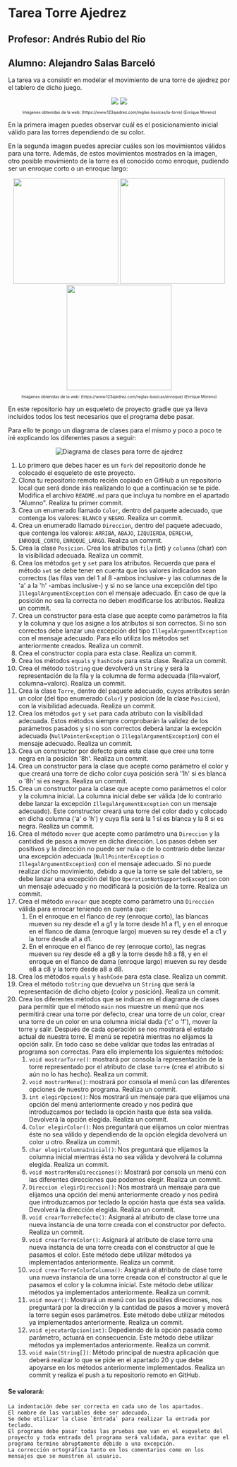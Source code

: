 # Tarea Torre Ajedrez
## Profesor: Andrés Rubio del Río
## Alumno: Alejandro Salas Barceló

La tarea va a consistir en modelar el movimiento de una torre de ajedrez por el tablero de dicho juego.
<div align="center">

<img src="src/main/resources/posicionInicialTorre.png"/>
<img src="src/main/resources/movimientoTorre.png"/>

<p style="font-size: xx-small">Imágenes obtenidas de la web: (https://www.123ajedrez.com/reglas-basicas/la-torre) (Enrique Moreno)</p>
</div>

En la primera imagen puedes observar cuál es el posicionamiento inicial válido para las torres dependiendo de su color.

En la segunda imagen puedes apreciar cuáles son los movimientos válidos para una torre. Además, de estos movimientos mostrados en la imagen, otro posible movimiento de la torre es el conocido como enroque, pudiendo ser un enroque corto o un enroque largo:
</div>

<div align="center">
<img src="src/main/resources/PosicionSinEnroque.png" width="238" height="238"/>
<img src="src/main/resources/Enroque.png" width="238" height="238"/>
<img src="src/main/resources/EnroqueCortoYLargo.png" width="238" height="238"/>
<p style="font-size: xx-small">Imágenes obtenidas de la web: (https://www.123ajedrez.com/reglas-basicas/enroque) (Enrique Moreno)</p>
</div>

En este repositorio hay un esqueleto de proyecto gradle que ya lleva incluidos todos los test necesarios que el programa debe pasar.

Para ello te pongo un diagrama de clases para el mismo y poco a poco te iré explicando los diferentes pasos a seguir:
<div align="center"><img src="src/main/resources/TorreAjedrez.png" alt="Diagrama de clases para torre de ajedrez"/>
</div>

1. Lo primero que debes hacer es un `fork` del repositorio donde he colocado el esqueleto de este proyecto.
2. Clona tu repositorio remoto recién copiado en GitHub a un repositorio local que será donde irás realizando lo que a continuación se te pide. Modifica el archivo `README.md` para que incluya tu nombre en el apartado "Alumno". Realiza tu primer commit.
3. Crea un enumerado llamado `Color`, dentro del paquete adecuado, que contenga los valores: `BLANCO` y `NEGRO`. Realiza un commit.
4. Crea un enumerado llamado `Direccion`, dentro del paquete adecuado, que contenga los valores: `ARRIBA`, `ABAJO`, `IZQUIERDA`, `DERECHA`, `ENROQUE_CORTO`, `ENROQUE_LARGO`. Realiza un commit.
5. Crea la clase `Posicion`. Crea los atributos `fila` (int) y `columna` (char) con la visibilidad adecuada. Realiza un commit.
6. Crea los métodos `get` y `set` para los atributos. Recuerda que para el método `set` se debe tener en cuenta que los valores indicados sean correctos (las filas van del 1 al 8 -ambos inclusive- y las columnas de la 'a' a la 'h' -ambas inclusive-) y si no se lance una excepción del tipo `IllegalArgumentException` con el mensaje adecuado. En caso de que la posición no sea la correcta no deben modificarse los atributos. Realiza un commit.
7. Crea un constructor para esta clase que acepte como parámetros la fila y la columna y que los asigne a los atributos si son correctos. Si no son correctos debe lanzar una excepción del tipo `IllegalArgumentException` con el mensaje adecuado. Para ello utiliza los métodos set anteriormente creados. Realiza un commit.
8. Crea el constructor copia para esta clase. Realiza un commit.
9. Crea los métodos `equals` y `hashCode` para esta clase. Realiza un commit.
10. Crea el método `toString` que devolverá un `String` y será la representación de la fila y la columna de forma adecuada (fila=valorf, columna=valorc). Realiza un commit.
11. Crea la clase `Torre`, dentro del paquete adecuado, cuyos atributos serán un color (del tipo enumerado `Color`) y posicion (de la clase `Posicion`), con la visibilidad adecuada. Realiza un commit.
12. Crea los métodos `get` y `set` para cada atributo con la visibilidad adecuada. Estos métodos siempre comprobarán la validez de los parámetros pasados y si no son correctos deberá lanzar la excepción adecuada (`NullPointerException` o `IllegalArgumentException`) con el mensaje adecuado. Realiza un commit.
13. Crea un constructor por defecto para esta clase que cree una torre negra en la posición '8h'. Realiza un commit.
14. Crea un constructor para la clase que acepte como parámetro el color y que creará una torre de dicho color cuya posición será '1h' si es blanca o '8h' si es negra. Realiza un commit.
15. Crea un constructor para la clase que acepte como parámetros el color y la columna inicial. La columna inicial debe ser válida (de lo contrario debe lanzar la excepción `IllegalArgumentException` con un mensaje adecuado). Este constructor creará una torre del color dado y colocado en dicha columna ('a' o 'h') y cuya fila será la 1 si es blanca y la 8 si es negra. Realiza un commit.
16. Crea el método `mover` que acepte como parámetro una `Direccion` y la cantidad de pasos a mover en dicha dirección. Los pasos deben ser positivos y la dirección no puede ser nula o de lo contrario debe lanzar una excepción adecuada (`NullPointerException` o `IllegalArgumentException`) con el mensaje adecuado. Si no puede realizar dicho movimiento, debido a que la torre se sale del tablero, se debe lanzar una excepción del tipo `OperationNotSupportedException` con un mensaje adecuado y no modificará la posición de la torre. Realiza un commit.
17. Crea el método `enrocar` que acepte como parámetro una `Dirección` válida para enrocar teniendo en cuenta que: 
	1. En el enroque en el flanco de rey (enroque corto), las blancas mueven su rey desde e1 a g1 y la torre desde h1 a f1, y en el enroque en el flanco de dama (enroque largo) mueven su rey desde e1 a c1 y la torre desde a1 a d1.
	2. En el enroque en el flanco de rey (enroque corto), las negras mueven su rey desde e8 a g8 y la torre desde h8 a f8, y en el enroque en el flanco de dama (enroque largo) mueven su rey desde e8 a c8 y la torre desde a8 a d8.
18. Crea los métodos `equals` y `hashCode` para esta clase. Realiza un commit.
19. Crea el método `toString` que devuelva un `String` que será la representación de dicho objeto (color y posición). Realiza un commit.
20. Crea los diferentes métodos que se indican en el diagrama de clases para permitir que el método `main` nos muestre un menú que nos permitirá crear una torre por defecto, crear una torre de un color, crear una torre de un color en una columna inicial dada ('c' o 'f'), mover la torre y salir. Después de cada operación se nos mostrará el estado actual de nuestra torre. El menú se repetirá mientras no elijamos la opción salir. En todo caso se debe validar que todas las entradas al programa son correctas. Para ello implementa los siguientes métodos:
    1. `void mostrarTorre()`: mostrará por consola la representación de la torre representado por el atributo de clase `torre` (crea el atributo si aún no lo has hecho). Realiza un commit.
    2. `void mostrarMenu()`: mostrará por consola el menú con las diferentes opciones de nuestro programa. Realiza un commit.
    3. `int elegirOpcion()`: Nos mostrará un mensaje para que elijamos una opción del menú anteriormente creado y nos pedirá que introduzcamos por teclado la opción hasta que ésta sea valida. Devolverá la opción elegida. Realiza un commit.
    4. `Color elegirColor()`: Nos preguntará que elijamos un color mientras éste no sea válido y dependiendo de la opción elegida devolverá un color u otro. Realiza un commit.
    5. `char elegirColumnaInicial()`: Nos preguntará que elijamos la columna inicial mientras ésta no sea válida y devolverá la columna elegida. Realiza un commit.
    6. `void mostrarMenuDirecciones()`: Mostrará por consola un menú con las diferentes direcciones que podemos elegir. Realiza un commit.
    7. `Direccion elegirDireccion()`: Nos mostrará un mensaje para que elijamos una opción del menú anteriormente creado y nos pedirá que introduzcamos por teclado la opción hasta que ésta sea valida. Devolverá la dirección elegida. Realiza un commit.
    8. `void crearTorreDefecto()`: Asignará al atributo de clase torre una nueva instancia de una torre creada con el constructor por defecto. Realiza un commit.
    9. `void crearTorreColor()`: Asignará al atributo de clase torre una nueva instancia de una torre creada con el constructor al que le pasamos el color. Este método debe utilizar métodos ya implementados anteriormente. Realiza un commit.
    10. `void crearTorreColorColumna()`: Asignará al atributo de clase torre una nueva instancia de una torre creada con el constructor al que le pasamos el color y la columna inicial. Este método debe utilizar métodos ya implementados anteriormente. Realiza un commit.
    11. `void mover()`: Mostrará un menú con las posibles direcciones, nos preguntará por la dirección y la cantidad de pasos a mover y moverá la torre según esos parámetros. Este método debe utilizar métodos ya implementados anteriormente. Realiza un commit.
    12. `void ejecutarOpcion(int)`: Depediendo de la opción pasada como parámetro, actuará en consecuencia. Este método debe utilizar métodos ya implementados anteriormente. Realiza un commit.
    13. `void main(String[])`: Método principal de nuestra aplicación que deberá realizar lo que se pide en el apartado 20 y que debe apoyarse en los métodos anteriormente implementados. Realiza un commit y realiza el push a tu repositorio remoto en GitHub.


#### Se valorará:

    La indentación debe ser correcta en cada uno de los apartados.
    El nombre de las variables debe ser adecuado.
    Se debe utilizar la clase `Entrada` para realizar la entrada por teclado.
    El programa debe pasar todas las pruebas que van en el esqueleto del proyecto y toda entrada del programa será validada, para evitar que el programa termine abruptamente debido a una excepción.
    La corrección ortográfica tanto en los comentarios como en los mensajes que se muestren al usuario.

